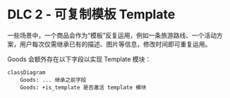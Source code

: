 # DLC 2 - 可复制模板 Template

一些场景中，一个商品会作为“模板”反复运用，例如一条旅游路线、一个活动方案，用户每次仅需继承已有的描述、图片等信息，修改时间即可重复运用。

Goods 会额外存在以下字段以实现 Template 模块：

```mermaid
classDiagram
    Goods: ... 继承之前字段
    Goods: +is_template 是否激活 template 模块
```
